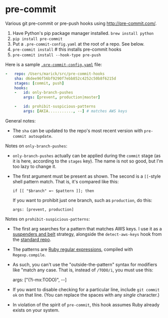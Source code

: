 # pre-commit
Various git pre-commit or pre-push hooks using http://pre-commit.com/. 


1. Have Python's pip package manager installed. `brew install python`
2. `pip install pre-commit`
3. Put a `.pre-commit-config.yaml` at the root of a repo. See below.
4. `pre-commit install` # this installs pre-commit hooks
5. `pre-commit install --hook-type pre-push`

Here is a sample [`.pre-commit-config.yaml`](https://github.com/marick/pre-commit-hooks/blob/master/dot-pre-commit-config.yaml.sample) file:

```yaml
-   repo: /Users/marick/src/pre-commit-hooks
    sha: d6dee96f56bf9290f7ebb852c4252c50b8f6215d
    stages: [commit, push]
    hooks:
    -   id: only-branch-pushes
        args: [prevent, production|master]

    -   id: prohibit-suspicious-patterns
        args: [AKIA..........., --] # matches AWS keys
```
General notes:
*  The `sha` can be updated to the repo's most recent version with `pre-commit autoupdate`.

Notes on `only-branch-pushes`:
* `only-branch-pushes` actually can be applied during the `commit` stage (as it is here, according to the `stages` key). The name is not so good, but I'm too lazy to change it.
* The first argument must be present as shown. The second is a `[[`-style shell pattern match. That is, it's
  compared like this:
  
      if [[ "$branch" =~ $pattern ]]; then
  
  If you want to prohibit just one branch, such as `production`, do this:
  
      args: [prevent, production]
  

Notes on `prohibit-suspicious-patterns`:
* The first arg searches for a pattern that matches AWS keys. I use it as a [suspenders and belt](http://www.investopedia.com/terms/b/belt-and-suspenders.asp) strategy, alongside the `detect-aws-keys` hook from the [standard repo](https://github.com/pre-commit/pre-commit-hooks).
* The patterns are [Ruby regular expressions](http://ruby-doc.org/core-1.9.3/Regexp.html), compiled with `Regexp.compile`.
* As such, you can't use the "outside-the-pattern" syntax for modifiers like "match any case. That is, instead of `/TODO/i`, you must use this: 
  
     args: ["(?i-mx:TODO)", --]
  
* If you want to disable checking for a particular line, include `git commit ok` on that line. (You can replace the spaces with any *single* character.)
* In violation of the spirit of `pre-commit`, this hook assumes Ruby already exists on your system.


